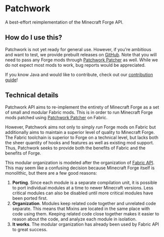 # Patchwork

A best-effort reimplementation of the Minecraft Forge API.

## How do I use this?

Patchwork is not yet ready for general use. However, if you're ambitious and want to test, we provide prebuilt releases on [GitHub](https://github.com/PatchworkMC/patchwork-api/releases). Note that you will need to pass any Forge mods through [Patchwork Patcher](https://github.com/PatchworkMC/patchwork-patcher/releases) as well. While we do not expect most mods to work, bug reports would be appreciated.

If you know Java and would like to contribute, check out our [contribution guide](CONTRIBUTING.md)!


## Technical details

Patchwork API aims to re-implement the entirety of Minecraft Forge as a set of small and modular Fabric mods. This is in order to run Minecraft Forge mods patched using [Patchwork Patcher](https://github.com/PatchworkMC/patchwork-patcher) on Fabric.

However, Patchwork aims not only to simply *run* Forge mods on Fabric but additionally aims to maintain a superior level of quality to Minecraft Forge. The Fabric toolchain is superior to Forge on a technical level, but lacks both the sheer quantity of hooks and features as well as existing mod support. Thus, Patchwork seeks to provide both the benefits of Fabric and the benefits of Forge.

This modular organization is modeled after the organization of [Fabric API](https://github.com/FabricMC/fabric). This may seem like a confusing decision because Minecraft Forge itself is monolithic, but there are a few good reasons:

1. **Porting**. Since each module is a separate compilation unit, it is possible to port individual modules at a time to newer Minecraft versions. Less critical modules can also be disabled until more critical modules have been ported first.
2. **Organization**. Modules keep related code together and unrelated code separate. This means that Mixins are located in the same place with code using them. Keeping related code close together makes it easier to reason about the code, and analyze each module in isolation.
3. **It works**. The modular organization has already been used by Fabric API to great success.
